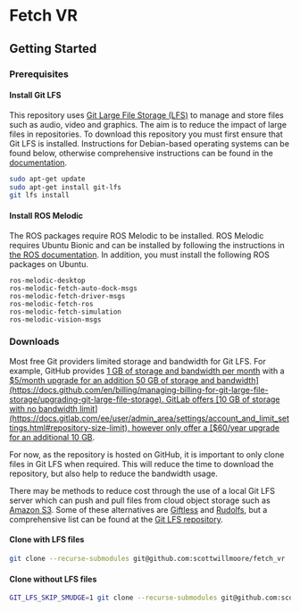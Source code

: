 # Fetch VR

## Getting Started

### Prerequisites

#### Install Git LFS

This repository uses [Git Large File Storage (LFS)](https://git-lfs.github.com/) to manage and store files such as audio, video and graphics. The aim is to reduce the impact of large files in repositories. To download this repository you must first ensure that Git LFS is installed. Instructions for Debian-based operating systems can be found below, otherwise comprehensive instructions can be found in the [documentation](https://git-lfs.github.com/).

```bash
sudo apt-get update
sudo apt-get install git-lfs
git lfs install
```

#### Install ROS Melodic

The ROS packages require ROS Melodic to be installed. ROS Melodic requires Ubuntu Bionic and can be installed by following the instructions in [the ROS documentation](http://wiki.ros.org/melodic/Installation/Ubuntu). In addition, you must install the following ROS packages on Ubuntu.

```
ros-melodic-desktop
ros-melodic-fetch-auto-dock-msgs
ros-melodic-fetch-driver-msgs
ros-melodic-fetch-ros
ros-melodic-fetch-simulation
ros-melodic-vision-msgs
```

### Downloads

Most free Git providers limited storage and bandwidth for Git LFS. For example, GitHub provides [1 GB of storage and bandwidth per month](https://docs.github.com/en/repositories/working-with-files/managing-large-files/about-storage-and-bandwidth-usage) with a [$5/month upgrade for an addition 50 GB of storage and bandwidth](https://docs.github.com/en/billing/managing-billing-for-git-large-file-storage/upgrading-git-large-file-storage). GitLab offers [10 GB of storage with no bandwidth limit](https://docs.gitlab.com/ee/user/admin_area/settings/account_and_limit_settings.html#repository-size-limit), however only offer a [$60/year upgrade for an additional 10 GB](https://about.gitlab.com/pricing/licensing-faq/#can-i-buy-more-storage).

For now, as the repository is hosted on GitHub, it is important to only clone files in Git LFS when required. This will reduce the time to download the repository, but also help to reduce the bandwidth usage.

There may be methods to reduce cost through the use of a local Git LFS server which can push and pull files from cloud object storage such as [Amazon S3](https://aws.amazon.com/s3/). Some of these alternatives are [Giftless](https://github.com/datopian/giftless) and [Rudolfs](https://github.com/jasonwhite/rudolfs/), but a comprehensive list can be found at the [Git LFS repository](https://github.com/git-lfs/git-lfs/wiki/Implementations).

#### Clone with LFS files

```bash
git clone --recurse-submodules git@github.com:scottwillmoore/fetch_vr
```

#### Clone without LFS files

```bash
GIT_LFS_SKIP_SMUDGE=1 git clone --recurse-submodules git@github.com:scottwillmoore/fetch_vr
```
